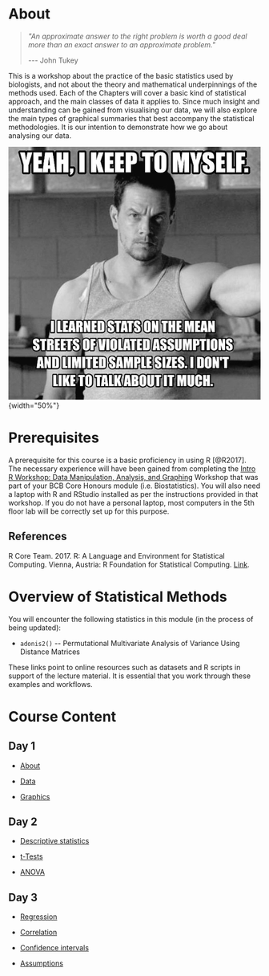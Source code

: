 # About

> *"An approximate answer to the right problem is worth a good deal more than an exact answer to an approximate problem."*
>
> --- John Tukey

This is a workshop about the practice of the basic statistics used by biologists, and not about the theory and mathematical underpinnings of the methods used. Each of the Chapters will cover a basic kind of statistical approach, and the main classes of data it applies to. Since much insight and understanding can be gained from visualising our data, we will also explore the main types of graphical summaries that best accompany the statistical methodologies. It is our intention to demonstrate how we go about analysing our data.

![Walberg_assumptions](../Resources/wahlberg_assumptions.jpeg){width="50%"}

# Prerequisites

A prerequisite for this course is a basic proficiency in using R [\@R2017]. The necessary experience will have been gained from completing the [Intro R Workshop: Data Manipulation, Analysis, and Graphing](https://ajsmit.github.io/Intro_R_Official/) Workshop that was part of your BCB Core Honours module (i.e. Biostatistics). You will also need a laptop with R and RStudio installed as per the instructions provided in that workshop. If you do not have a personal laptop, most computers in the 5th floor lab will be correctly set up for this purpose.

## References

R Core Team. 2017. R: A Language and Environment for Statistical Computing. Vienna, Austria: R Foundation for Statistical Computing. [Link](https://www.R-project.org).

# Overview of Statistical Methods

You will encounter the following statistics in this module (in the process of being updated):

-   `adonis2()` -- Permutational Multivariate Analysis of Variance Using Distance Matrices

These links point to online resources such as datasets and R scripts in support of the lecture material. It is essential that you work through these examples and workflows.

# Course Content

## Day 1

-   [About](https://ajsmit.github.io/R_Stats_Official/01-about.html)

-   [Data](https://ajsmit.github.io/R_Stats_Official/02-data.html)

-   [Graphics](https://ajsmit.github.io/R_Stats_Official/04-graphics.html)

## Day 2

-   [Descriptive statistics](https://ajsmit.github.io/R_Stats_Official/03-descriptive.html)

-   [t-Tests](https://ajsmit.github.io/R_Stats_Official/06-t-tests.html)

-   [ANOVA](https://ajsmit.github.io/R_Stats_Official/07-anova.html)

## Day 3

-   [Regression](https://ajsmit.github.io/R_Stats_Official/08-regression.html)

-   [Correlation](https://ajsmit.github.io/R_Stats_Official/09-rorrelation.html)

-   [Confidence intervals](https://ajsmit.github.io/R_Stats_Official/10-confidence.html)

-   [Assumptions](https://ajsmit.github.io/R_Stats_Official/11-transformations.html)

